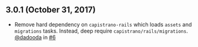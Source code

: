 ## 3.0.1 (October 31, 2017)

- Remove hard dependency on `capistrano-rails` which loads `assets` and `migrations` tasks. Instead, deep require `capistrano/rails/migrations`. [@dadooda](https://github.com/dadooda) in [#6](https://github.com/coverhound/sidekiq-cron-tasks/pull/6)
